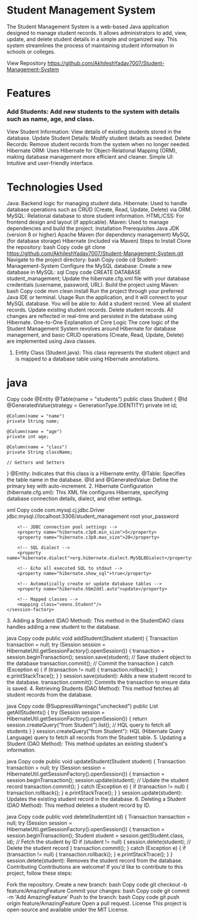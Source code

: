 # Student Management System
The Student Management System is a web-based Java application designed to manage student records. It allows administrators to add, view, update, and delete student details in a simple and organized way. This system streamlines the process of maintaining student information in schools or colleges.

View Repository https://github.com/AkhileshYadav7007/Student-Management-System

# Features
### Add Students: Add new students to the system with details such as name, age, and class.
View Student Information: View details of existing students stored in the database.
Update Student Details: Modify student details as needed.
Delete Records: Remove student records from the system when no longer needed.
Hibernate ORM: Uses Hibernate for Object-Relational Mapping (ORM), making database management more efficient and cleaner.
Simple UI: Intuitive and user-friendly interface.
# Technologies Used
Java: Backend logic for managing student data.
Hibernate: Used to handle database operations such as CRUD (Create, Read, Update, Delete) via ORM.
MySQL: Relational database to store student information.
HTML/CSS: For frontend design and layout (if applicable).
Maven: Used to manage dependencies and build the project.
Installation
Prerequisites
Java JDK (version 8 or higher)
Apache Maven (for dependency management)
MySQL (for database storage)
Hibernate (included via Maven)
Steps to Install
Clone the repository:
bash
Copy code
git clone https://github.com/AkhileshYadav7007/Student-Management-System.git
Navigate to the project directory:
bash
Copy code
cd Student-Management-System
Configure the MySQL database:
Create a new database in MySQL:
sql
Copy code
CREATE DATABASE student_management;
Update the hibernate.cfg.xml file with your database credentials (username, password, URL).
Build the project using Maven:
bash
Copy code
mvn clean install
Run the project through your preferred Java IDE or terminal.
Usage
Run the application, and it will connect to your MySQL database.
You will be able to:
Add a student record.
View all student records.
Update existing student records.
Delete student records.
All changes are reflected in real-time and persisted in the database using Hibernate.
One-to-One Explanation of Core Logic
The core logic of the Student Management System revolves around Hibernate for database management, and basic CRUD operations (Create, Read, Update, Delete) are implemented using Java classes.

1. Entity Class (Student.java):
This class represents the student object and is mapped to a database table using Hibernate annotations.

# java
Copy code
@Entity
@Table(name = "students")
public class Student {
    @Id
    @GeneratedValue(strategy = GenerationType.IDENTITY)
    private int id;
    
    @Column(name = "name")
    private String name;
    
    @Column(name = "age")
    private int age;
    
    @Column(name = "class")
    private String className;

    // Getters and Setters
}
@Entity: Indicates that this class is a Hibernate entity.
@Table: Specifies the table name in the database.
@Id and @GeneratedValue: Define the primary key with auto-increment.
2. Hibernate Configuration (hibernate.cfg.xml):
This XML file configures Hibernate, specifying database connection details, dialect, and other settings.

xml
Copy code
<hibernate-configuration>
    <session-factory>
        <!-- Database connection settings -->
        <property name="hibernate.connection.driver_class">com.mysql.cj.jdbc.Driver</property>
        <property name="hibernate.connection.url">jdbc:mysql://localhost:3306/student_management</property>
        <property name="hibernate.connection.username">root</property>
        <property name="hibernate.connection.password">your_password</property>

        <!-- JDBC connection pool settings -->
        <property name="hibernate.c3p0.min_size">5</property>
        <property name="hibernate.c3p0.max_size">20</property>

        <!-- SQL dialect -->
        <property name="hibernate.dialect">org.hibernate.dialect.MySQL8Dialect</property>

        <!-- Echo all executed SQL to stdout -->
        <property name="hibernate.show_sql">true</property>

        <!-- Automatically create or update database tables -->
        <property name="hibernate.hbm2ddl.auto">update</property>

        <!-- Mapped classes -->
        <mapping class="veens.Student"/>
    </session-factory>
</hibernate-configuration>
3. Adding a Student (DAO Method):
This method in the StudentDAO class handles adding a new student to the database.

java
Copy code
public void addStudent(Student student) {
    Transaction transaction = null;
    try (Session session = HibernateUtil.getSessionFactory().openSession()) {
        transaction = session.beginTransaction();
        session.save(student);  // Save student object to the database
        transaction.commit();   // Commit the transaction
    } catch (Exception e) {
        if (transaction != null) {
            transaction.rollback();
        }
        e.printStackTrace();
    }
}
session.save(student): Adds a new student record to the database.
transaction.commit(): Commits the transaction to ensure data is saved.
4. Retrieving Students (DAO Method):
This method fetches all student records from the database.

java
Copy code
@SuppressWarnings("unchecked")
public List<Student> getAllStudents() {
    try (Session session = HibernateUtil.getSessionFactory().openSession()) {
        return session.createQuery("from Student").list();  // HQL query to fetch all students
    }
}
session.createQuery("from Student"): HQL (Hibernate Query Language) query to fetch all records from the Student table.
5. Updating a Student (DAO Method):
This method updates an existing student's information.

java
Copy code
public void updateStudent(Student student) {
    Transaction transaction = null;
    try (Session session = HibernateUtil.getSessionFactory().openSession()) {
        transaction = session.beginTransaction();
        session.update(student);  // Update the student record
        transaction.commit();
    } catch (Exception e) {
        if (transaction != null) {
            transaction.rollback();
        }
        e.printStackTrace();
    }
}
session.update(student): Updates the existing student record in the database.
6. Deleting a Student (DAO Method):
This method deletes a student record by ID.

java
Copy code
public void deleteStudent(int id) {
    Transaction transaction = null;
    try (Session session = HibernateUtil.getSessionFactory().openSession()) {
        transaction = session.beginTransaction();
        Student student = session.get(Student.class, id);  // Fetch the student by ID
        if (student != null) {
            session.delete(student);  // Delete the student record
        }
        transaction.commit();
    } catch (Exception e) {
        if (transaction != null) {
            transaction.rollback();
        }
        e.printStackTrace();
    }
}
session.delete(student): Removes the student record from the database.
Contributing
Contributions are welcome! If you'd like to contribute to this project, follow these steps:

Fork the repository.
Create a new branch:
bash
Copy code
git checkout -b feature/AmazingFeature
Commit your changes:
bash
Copy code
git commit -m 'Add AmazingFeature'
Push to the branch:
bash
Copy code
git push origin feature/AmazingFeature
Open a pull request.
License
This project is open-source and available under the MIT License.
